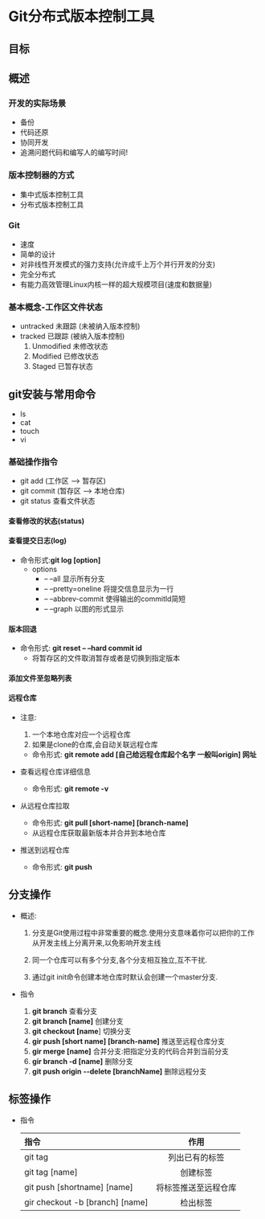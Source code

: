 # Git分布式版本控制工具

## 目标



## 概述

### 开发的实际场景

- 备份
- 代码还原
- 协同开发
- 追溯问题代码和编写人的编写时间!

### 版本控制器的方式

- 集中式版本控制工具
- 分布式版本控制工具

### Git

- 速度
- 简单的设计
- 对非线性开发模式的强力支持(允许成千上万个并行开发的分支)
- 完全分布式
- 有能力高效管理Linux内核一样的超大规模项目(速度和数据量)

### 基本概念-工作区文件状态

- untracked 未跟踪 (未被纳入版本控制)
- tracked 已跟踪 (被纳入版本控制)
	1. Unmodified 未修改状态
	2. Modified 已修改状态
	3. Staged 已暂存状态

## git安装与常用命令

- ls
- cat
- touch
- vi

### 基础操作指令

- git add  	 (工作区 	—> 	暂存区)
- git commit      (暂存区 	—> 	本地仓库)
- git status     查看文件状态

#### 查看修改的状态(status)

#### 查看提交日志(log)

- 命令形式:**git log [option]**
	- options
		- – –all 显示所有分支
		- – –pretty=oneline 将提交信息显示为一行
		- – –abbrev-commit 使得输出的commitld简短
		- – –graph 以图的形式显示

#### 版本回退

- 命令形式: **git reset – –hard commit id**
	- 将暂存区的文件取消暂存或者是切换到指定版本


#### 添加文件至忽略列表

#### 远程仓库

- 注意:

	1. 一个本地仓库对应一个远程仓库
	2. 如果是clone的仓库,会自动关联远程仓库

	- 命令形式:   **git remote add 	[自己给远程仓库起个名字 一般叫origin]  	网址**

- 查看远程仓库详细信息
	- 命令形式:   **git remote -v**
- 从远程仓库拉取
	- 命令形式:   **git pull [short-name] [branch-name]**
	- 从远程仓库获取最新版本并合并到本地仓库
- 推送到远程仓库
	- 命令形式:   **git push**

## 分支操作

- 概述:

	1. 分支是Git使用过程中非常重要的概念.使用分支意味着你可以把你的工作从开发主线上分离开来,以免影响开发主线

	2. 同一个仓库可以有多个分支,各个分支相互独立,互不干扰.

	3. 通过git init命令创建本地仓库时默认会创建一个master分支.

- 指令
	1. **git branch**				查看分支
	2. **git branch [name]** 				创建分支
	3. **git checkout [name**]				切换分支
	4. **gir push [short name] [branch-name]**				推送至远程仓库分支
	5. **gir merge [name]**				合并分支:把指定分支的代码合并到当前分支
	6. **gir branch -d [name]**				删除分支
	7. **git push origin --delete [branchName]**				删除远程分支

## 标签操作

- 指令

	| 指令                            |         作用         |
	| :------------------------------ | :------------------: |
	| git tag                         |    列出已有的标签    |
	| git tag [name]                  |       创建标签       |
	| git push [shortname] [name]     | 将标签推送至远程仓库 |
	| gir checkout -b [branch] [name] |       检出标签       |
